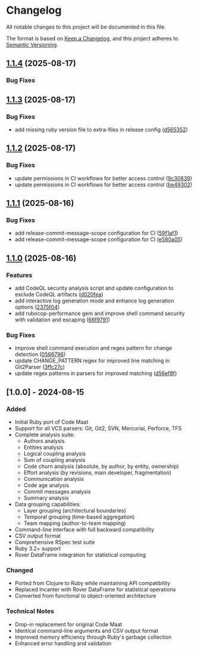 # Changelog

All notable changes to this project will be documented in this file.

The format is based on [Keep a Changelog](https://keepachangelog.com/en/1.0.0/),
and this project adheres to [Semantic Versioning](https://semver.org/spec/v2.0.0.html).

## [1.1.4](https://github.com/viamin/ruby-maat/compare/v1.1.3...v1.1.4) (2025-08-17)

### Bug Fixes

## [1.1.3](https://github.com/viamin/ruby-maat/compare/v1.1.2...v1.1.3) (2025-08-17)


### Bug Fixes

* add missing ruby version file to extra-files in release config ([d565352](https://github.com/viamin/ruby-maat/commit/d56535266542396b9a124516ae3c5de1fb3926f5))

## [1.1.2](https://github.com/viamin/ruby-maat/compare/v1.1.1...v1.1.2) (2025-08-17)


### Bug Fixes

* update permissions in CI workflows for better access control ([9c30839](https://github.com/viamin/ruby-maat/commit/9c30839ea3c8f6c7fee56d911231ebc27faa35df))
* update permissions in CI workflows for better access control ([be49302](https://github.com/viamin/ruby-maat/commit/be49302c98a16b528ebf56137667998382ce56c4))

## [1.1.1](https://github.com/viamin/ruby-maat/compare/v1.1.0...v1.1.1) (2025-08-16)


### Bug Fixes

* add release-commit-message-scope configuration for CI ([59f1af1](https://github.com/viamin/ruby-maat/commit/59f1af1837cec33bed85f7a11bf0d56c9edb0a29))
* add release-commit-message-scope configuration for CI ([e580a05](https://github.com/viamin/ruby-maat/commit/e580a05c489d8a393c75d199ed01191591d84574))

## [1.1.0](https://github.com/viamin/ruby-maat/compare/v1.0.0...v1.1.0) (2025-08-16)


### Features

* add CodeQL security analysis script and update configuration to exclude CodeQL artifacts ([d020fea](https://github.com/viamin/ruby-maat/commit/d020fea2485b456747f3546a6c6f59a8b31b63c4))
* add interactive log generation mode and enhance log generation options ([2375f04](https://github.com/viamin/ruby-maat/commit/2375f04625f2d101cb48b477728da45249e1f972))
* add rubocop-performance gem and improve shell command security with validation and escaping ([66f9791](https://github.com/viamin/ruby-maat/commit/66f97917bd4d57da7ce89e6eebbac28dd0326175))


### Bug Fixes

* improve shell command execution and regex pattern for change detection ([0566796](https://github.com/viamin/ruby-maat/commit/05667963965cc137a3343ca492ffc1bf81791c37))
* update CHANGE_PATTERN regex for improved line matching in Git2Parser ([3ffc27c](https://github.com/viamin/ruby-maat/commit/3ffc27c4abde42494daff8f701aa38c1dffbb1eb))
* update regex patterns in parsers for improved matching ([d56ef8f](https://github.com/viamin/ruby-maat/commit/d56ef8fb93a433ffbafd74374966271bd6419ebc))

## [1.0.0] - 2024-08-15

### Added

- Initial Ruby port of Code Maat
- Support for all VCS parsers: Git, Git2, SVN, Mercurial, Perforce, TFS
- Complete analysis suite:
  - Authors analysis
  - Entities analysis  
  - Logical coupling analysis
  - Sum of coupling analysis
  - Code churn analysis (absolute, by author, by entity, ownership)
  - Effort analysis (by revisions, main developer, fragmentation)
  - Communication analysis
  - Code age analysis
  - Commit messages analysis
  - Summary analysis
- Data grouping capabilities:
  - Layer grouping (architectural boundaries)
  - Temporal grouping (time-based aggregation)
  - Team mapping (author-to-team mapping)
- Command-line interface with full backward compatibility
- CSV output format
- Comprehensive RSpec test suite
- Ruby 3.2+ support
- Rover DataFrame integration for statistical computing

### Changed

- Ported from Clojure to Ruby while maintaining API compatibility
- Replaced Incanter with Rover DataFrame for statistical operations
- Converted from functional to object-oriented architecture

### Technical Notes

- Drop-in replacement for original Code Maat
- Identical command-line arguments and CSV output format
- Improved memory efficiency through Ruby's garbage collection
- Enhanced error handling and validation
